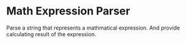 # Math Expression Parser

Parse a string that represents a mathmatical expression. 
And provide calculating result of the expression.


